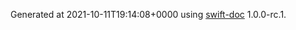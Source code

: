 Generated at 2021-10-11T19:14:08+0000 using [swift-doc](https://github.com/SwiftDocOrg/swift-doc) 1.0.0-rc.1.
